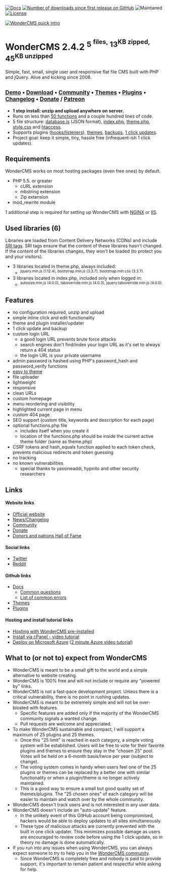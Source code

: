 [![Docs](https://img.shields.io/readthedocs/pip.svg?style=for-the-badge)](https://github.com/robiso/wondercms/wiki#wondercms-documentation) [![Number of downloads since first release on GitHub](https://img.shields.io/github/downloads/robiso/wondercms/total.svg?style=for-the-badge)](https://github.com/robiso/wondercms/releases) ![Maintaned](https://img.shields.io/maintenance/yes/2018.svg?style=for-the-badge) [![License](https://img.shields.io/github/license/mashape/apistatus.svg?style=for-the-badge)](https://github.com/robiso/wondercms/blob/master/license)


<a href="https://www.wondercms.com" title="WonderCMS website"><img src="https://www.wondercms.com/WonderCMS-intro-short.png?v=6" alt="WonderCMS quick intro" /></a>

# WonderCMS 2.4.2 <sup>5 <sup>files,</sup> 13<sup>KB zipped,</sup> 45<sup>KB unzipped</sup></sup>
Simple, fast, small, single user and responsive flat file CMS built with PHP and jQuery. Alive and kicking since 2008.

## <sup>[Demo](https://www.wondercms.com/demo) • [Download](https://www.wondercms.com/latest) • [Community](https://www.wondercms.com/community) • [Themes](https://www.wondercms.com/themes) • [Plugins](https://www.wondercms.com/plugins) • [Changelog](https://www.wondercms.com/whatsnew) • [Donate](https://www.wondercms.com/donate) / [Patreon](https://www.wondercms.com/patron)</sup>

- **1 step install:  unzip and upload anywhere on server.**
- Runs on less than [50 functions](https://github.com/robiso/wondercms/wiki/List-of-all-functions) and a couple hundred lines of code.
- 5 file structure: [database.js](https://github.com/robiso/wondercms/wiki/Default-database.js#default-databasejs) (JSON format), [index.php](https://github.com/robiso/wondercms/blob/master/index.php), [theme.php](https://github.com/robiso/wondercms/blob/master/themes/default/theme.php), [style.css](https://github.com/robiso/wondercms/blob/master/themes/default/css/style.css) and [htaccess](https://github.com/robiso/wondercms/blob/master/.htaccess).
- Supports plugins ([hooks/listeners](https://github.com/robiso/wondercms/wiki/List-of-hooks)), [themes](https://github.com/robiso/wondercms/wiki/Create-theme-in-8-easy-steps), [backups](https://github.com/robiso/wondercms/wiki/Backup-all-files), [1 click updates](https://github.com/robiso/wondercms/wiki/One-click-update).
- Project goal: keep it simple, tiny, hassle free (infrequent-ish 1 click updates).

## Requirements
WonderCMS works on most hosting packages (even free ones) by default.
- PHP 5.5. or greater
  - cURL extension
  - mbstring extension
  - Zip extension
- mod_rewrite module

1 additional step is required for setting up WonderCMS with [NGINX](https://github.com/robiso/wondercms/wiki/NGINX-server-config) or [IIS](https://github.com/robiso/wondercms/wiki/IIS-server-config).

## Used libraries (6)
Libraries are loaded from Content Delivery Networks (CDNs) and include [SRI tags](https://github.com/robiso/wondercms/wiki/Add-SRI-tags-to-your-theme-libraries#3-steps-for-more-security). SRI tags ensure that the content of these libraires hasn't changed. If the content of the libraries changes, they won't be loaded (to protect you and your visitors).
- 3 libraries located in theme.php, always included:
  - <sup>jquery.min.js (1.12.4), bootstrap.min.js (3.3.7), bootstrap.min.css (3.3.7).</sup>
- 3 libraries located in index.php, included only when logged in:
  - <sup>autosize.min.js (4.0.0), taboverride.min.js (4.0.3), jquery.taboverride.min.js (4.0.0).</sup>
  
## Features
 - no configuration required, unzip and upload
 - simple inline click and edit functionality
 - theme and plugin installer/updater
 - 1 click update and backup
 - custom login URL
   - a good login URL prevents brute force attacks
   - search engines don't find/index your login URL as it's set to always return a 404 status
   - the login URL is your private username
 - admin password is hashed using PHP's password_hash and password_verify functions
 - [easy to theme](https://github.com/robiso/wondercms/wiki/Create-theme-in-8-easy-steps)
 - file uploader
 - lightweight
 - responsive
 - clean URLs
 - custom homepage
 - menu reordering and visibility
 - highlighted current page in menu
 - custom 404 page
 - SEO support (custom title, keywords and description for each page)
 - optional functions.php file
   - includes itself when you create it
   - location of the functions.php should be inside the current active theme folder (same as theme.php)
 - CSRF tokens and hash_equals function applied to each token check, prevents malicious redirects and token guessing
 - no tracking
 - no known vulnerabilities
   - special thanks to yassineaddi, hypnito and other security researchers

## Links
#### Website links
- [Official website](https://www.wondercms.com)
- [News/Changelog](https://www.wondercms.com/whatsnew)
- [Community](https://www.wondercms.com/community)
- [Donate](https://www.wondercms.com/donate)
- [Donors and patrons Hall of Fame](https://www.wondercms.com/donors)

#### Social links
- [Twitter](https://twitter.com/wondercms)
- [Reddit](https://reddit.com/r/WonderCMS)

#### Github links
- [Docs](https://github.com/robiso/wondercms/wiki#wondercms-documentation)
   - [Common questions](https://github.com/robiso/wondercms/wiki#common-questions--help)
   - [List of common errors](https://github.com/robiso/wondercms/wiki/List-of-common-errors#troubleshooting-common-errors)
- [Themes](https://github.com/robiso/wondercms-themes)
- [Plugins](https://github.com/robiso/wondercms-plugins)

#### Hosting and install tutorial links
- [Hosting with WonderCMS pre-installed](https://www.wondercms.com/hosting)
- [Install via cPanel - video tutorial](https://www.youtube.com/watch?v=5tykBmKAUkA&feature=youtu.be&t=25)
- [Deploy on Microsoft Azure](https://azure.microsoft.com/en-gb/try/app-service/web/wondercms/?Language=php&Step=template) ([2 minute Azure video tutorial](https://channel9.msdn.com/Blogs/Open/A-PHP-CMS-in-the-cloud-no-signup-needed-in-2-minutes))</sup>

## What to (or not to) expect from WonderCMS
- WonderCMS is meant to be a small gift to the world and a simple alternative to website creating.
- WonderCMS is 100% free and will not include or require any "powered by" links.
- WonderCMS is not a fast-pace development project. Unless there is a critical vulnerability, there is no point in rushing updates.
- WonderCMS is meant to be extremely simple and will not be over-bloated with features.
  - Specific features are added only if the majority of the WonderCMS community signals a wanted change.
  - Pull requests are welcome and appreciated.
- To make WonderCMS sustainable and compact, I will support a maximum of 25 plugins and 25 themes.
  - Once this "25 limit" is reached in each category, a simple voting system will be established. Users will be free to vote for their favorite plugins and themes to ensure they stay in the "chosen 25" pool. Votes will be held on a 6-month basis/twice per year (subject to change).
  - The voting system comes in handy when users feel one of the 25 plugins or themes can be replaced by a better one with similar functionality or when a plugin/theme is no longer actively maintained.
  - This is a good way to ensure a small but good quality set of themes/plugins. The "25 chosen ones" of each category will be easier to maintain and watch over by the whole community.
- WonderCMS doesn't track users and is not interested in any user data.
- WonderCMS doesn't include an "auto-update" feature.
  - In the unlikely event of this GitHub account being compromised, hackers would be able to deploy updates to all sites simultaneously.
  - These type of malicious attacks are currently prevented with the built in one click updater. This minimizes possible damage as users are encouraged to review code before using the 1 click update, so in theory no damage is done automatically.
- If you run into any issues when using WonderCMS, you can always expect someone to *try* to help you in the [WonderCMS community](https://www.wondercms.com/community).
  - Since WonderCMS is completely free and nobody is paid to provide support, it's important to remain patient and respectful while asking for help.
